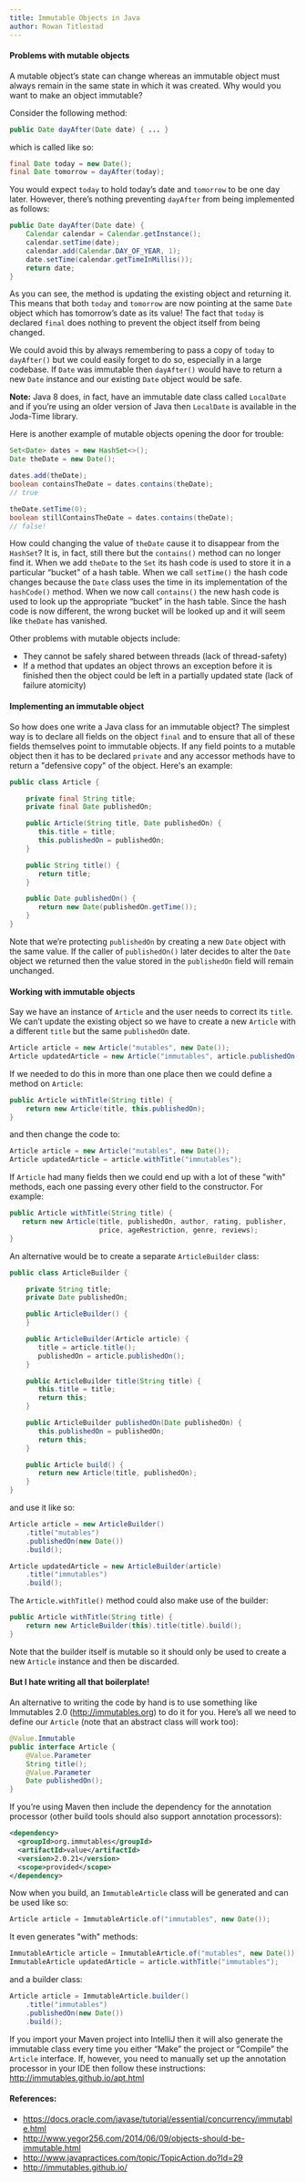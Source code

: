 ```yaml
---
title: Immutable Objects in Java
author: Rowan Titlestad
---
```


#### Problems with mutable objects

A mutable object’s state can change whereas an immutable object must always remain in the same state in which it was created. Why would you want to make an object immutable?
<!--more-->
Consider the following method:

```java
public Date dayAfter(Date date) { ... }
```

which is called like so:

```java
final Date today = new Date();
final Date tomorrow = dayAfter(today);
```

You would expect `today` to hold today’s date and `tomorrow` to be one day later. However, there’s nothing preventing `dayAfter` from being implemented as follows:

```java
public Date dayAfter(Date date) {
    Calendar calendar = Calendar.getInstance();
    calendar.setTime(date);
    calendar.add(Calendar.DAY_OF_YEAR, 1);
    date.setTime(calendar.getTimeInMillis());
    return date;
}
```

As you can see, the method is updating the existing object and returning it. This means that both `today` and `tomorrow` are now pointing at the same `Date` object which has tomorrow’s date as its value! The fact that `today` is declared `final` does nothing to prevent the object itself from being changed.

We could avoid this by always remembering to pass a copy of `today` to `dayAfter()` but we could easily forget to do so, especially in a large codebase. If `Date` was immutable then `dayAfter()` would have to return a new `Date` instance and our existing `Date` object would be safe.

**Note:** Java 8 does, in fact, have an immutable date class called `LocalDate` and if you’re using an older version of Java then `LocalDate` is available in the Joda-Time library.

Here is another example of mutable objects opening the door for trouble:

```java
Set<Date> dates = new HashSet<>();
Date theDate = new Date();

dates.add(theDate);
boolean containsTheDate = dates.contains(theDate);
// true

theDate.setTime(0);
boolean stillContainsTheDate = dates.contains(theDate);
// false!
```

How could changing the value of `theDate` cause it to disappear from the `HashSet`? It is, in fact, still there but the `contains()` method can no longer find it. When we add `theDate` to the `Set` its hash code is used to store it in a particular “bucket” of a hash table. When we call `setTime()` the hash code changes because the `Date` class uses the time in its implementation of the `hashCode()` method. When we now call `contains()` the new hash code is used to look up the appropriate “bucket” in the hash table. Since the hash code is now different, the wrong bucket will be looked up and it will seem like `theDate` has vanished.

Other problems with mutable objects include:
* They cannot be safely shared between threads (lack of thread-safety)
* If a method that updates an object throws an exception before it is finished then the object could be left in a partially updated state (lack of failure atomicity)

#### Implementing an immutable object

So how does one write a Java class for an immutable object? The simplest way is to declare all fields on the object `final` and to ensure that all of these fields themselves point to immutable objects. If any field points to a mutable object then it has to be declared `private` and any accessor methods have to return a "defensive copy" of the object. Here's an example:

```java
public class Article {

    private final String title;
    private final Date publishedOn;

    public Article(String title, Date publishedOn) {
       this.title = title;
       this.publishedOn = publishedOn;
    }

    public String title() {
       return title;
    }

    public Date publishedOn() {
       return new Date(publishedOn.getTime());
    }
}
```

Note that we’re protecting `publishedOn` by creating a new `Date` object with the same value. If the caller of `publishedOn()` later decides to alter the `Date` object we returned then the value stored in the `publishedOn` field will remain unchanged.

#### Working with immutable objects

Say we have an instance of `Article` and the user needs to correct its `title`. We can’t update the existing object so we have to create a new `Article` with a different `title` but the same `publishedOn` date.

```java
Article article = new Article("mutables", new Date());
Article updatedArticle = new Article("immutables", article.publishedOn());
```

If we needed to do this in more than one place then we could define a method on `Article`:

```java
public Article withTitle(String title) {
    return new Article(title, this.publishedOn);
}
```

and then change the code to:

```java
Article article = new Article("mutables", new Date());
Article updatedArticle = article.withTitle("immutables");
```

If `Article` had many fields then we could end up with a lot of these "with" methods, each one passing every other field to the constructor. For example:

```java
public Article withTitle(String title) {
   return new Article(title, publishedOn, author, rating, publisher,
                      price, ageRestriction, genre, reviews);
}
```

An alternative would be to create a separate `ArticleBuilder` class:

```java
public class ArticleBuilder {

    private String title;
    private Date publishedOn;

    public ArticleBuilder() {
    }

    public ArticleBuilder(Article article) {
       title = article.title();
       publishedOn = article.publishedOn();
    }

    public ArticleBuilder title(String title) {
       this.title = title;
       return this;
    }

    public ArticleBuilder publishedOn(Date publishedOn) {
       this.publishedOn = publishedOn;
       return this;
    }

    public Article build() {
       return new Article(title, publishedOn);
    }
}
```

and use it like so:

```java
Article article = new ArticleBuilder()
    .title("mutables")
    .publishedOn(new Date())
    .build();

Article updatedArticle = new ArticleBuilder(article)
    .title("immutables")
    .build();
```

The `Article.withTitle()` method could also make use of the builder:

```java
public Article withTitle(String title) {
    return new ArticleBuilder(this).title(title).build();
}
```

Note that the builder itself is mutable so it should only be used to create a new `Article` instance and then be discarded.

#### But I hate writing all that boilerplate!

An alternative to writing the code by hand is to use something like Immutables 2.0 (http://immutables.org) to do it for you. Here’s all we need to define our `Article` (note that an abstract class will work too):

```java
@Value.Immutable
public interface Article {
    @Value.Parameter
    String title();
    @Value.Parameter
    Date publishedOn();
}
```

If you’re using Maven then include the dependency for the annotation processor (other build tools should also support annotation processors):

```xml
<dependency>
  <groupId>org.immutables</groupId>
  <artifactId>value</artifactId>
  <version>2.0.21</version>
  <scope>provided</scope>
</dependency>
```

Now when you build, an `ImmutableArticle` class will be generated and can be used like so:

```java
Article article = ImmutableArticle.of("immutables", new Date());
```

It even generates "with" methods:

```java
ImmutableArticle article = ImmutableArticle.of("mutables", new Date());
ImmutableArticle updatedArticle = article.withTitle("immutables");
```

and a builder class:

```java
Article article = ImmutableArticle.builder()
    .title("immutables")
    .publishedOn(new Date())
    .build();
```

If you import your Maven project into IntelliJ then it will also generate the immutable class every time you either “Make” the project or “Compile” the `Article` interface. If, however, you need to manually set up the annotation processor in your IDE then follow these instructions: http://immutables.github.io/apt.html

#### References:
* https://docs.oracle.com/javase/tutorial/essential/concurrency/immutable.html
* http://www.yegor256.com/2014/06/09/objects-should-be-immutable.html
* http://www.javapractices.com/topic/TopicAction.do?Id=29
* http://immutables.github.io/
